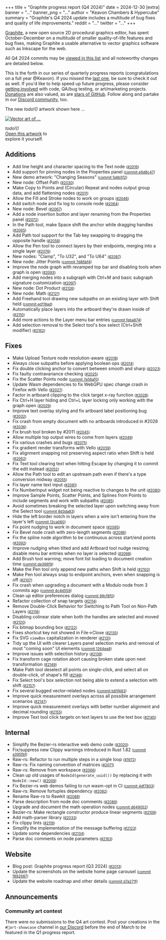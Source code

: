 +++
title = "Graphite progress report (Q4 2024)"
date = 2024-12-30
[extra]
banner = "..."
banner_png = "..."
author = "Keavon Chambers & Hypercube"
summary = "Graphite's Q4 2024 update includes a multitude of bug fixes and quality of life improvements."
reddit = "..."
twitter = "..."
+++

[Graphite](/), a new open source 2D procedural graphics editor, has spent October-December on a multitude of smaller quality-of-life features and bug fixes, making Graphite a usable alternative to vector graphics software such as Inkscape for the web.

All Q4 2024 commits may be [viewed in this list](https://github.com/GraphiteEditor/Graphite/commits/master/?since=2024-10-01&until=2024-12-31) and all noteworthy changes are detailed below.

<!-- more -->

This is the forth in our series of quarterly progress reports (congratulations on a full year @Keavon). If you missed the [last one](../graphite-progress-report-q3-2024), be sure to check it out as well. If you'd like to help speed up future progress, please consider [getting involved](/volunteer) with code, QA/bug testing, or art/marketing projects. [Donations](/donate) are also valued, as are [stars of GitHub](https://github.com/GraphiteEditor/Graphite). Follow along and partake in our [Discord community](https://discord.graphite.rs), too.

The new *todo!()* artwork shown here ...


<div class="demo-artwork">
	<a href="...">
		<img src="..." onerror="this.onerror = null; this.src = this.src.replace('.avif', '.png')" alt="Vector art of ..." />
	</a>
	<p>
		<span>
			<em>todo!()</em>
		</span>
		<br />
		<span>
			<a href="...">Open this artwork</a> to<br />explore it yourself.
		</span>
	</p>
</div>

## Additions

<!--
EDITOR'S NOTE: The grammatical structure of each bullet point should follow the form: "Check out our new... [Bullet point description]"
-->
- Add line height and character spacing to the Text node <small>([#2016](https://github.com/GraphiteEditor/Graphite/pull/2016))</small>
- Add support for pinning nodes in the Properties panel <small>([commit e6d8c47](https://github.com/GraphiteEditor/Graphite/commit/e6d8c4743d2aff15985c929df2cc7381a61908a0))</small>
- New demo artwork: "Changing Seasons" <small>([commit fa6b5f2](https://github.com/GraphiteEditor/Graphite/commit/fa6b5f298adf395362e1aaa2c07be89fa89eaee2))</small>
- New node: Offset Path <small>([#2030](https://github.com/GraphiteEditor/Graphite/pull/2030))</small>
- Make Copy to Points and (Circular) Repeat and nodes output group data, and add flattening nodes <small>([#2011](https://github.com/GraphiteEditor/Graphite/pull/2011))</small>
- Allow the Fill and Stroke nodes to work on groups <small>([#2046](https://github.com/GraphiteEditor/Graphite/pull/2046))</small>
- Add switch node and fix log to console node <small>([#2064](https://github.com/GraphiteEditor/Graphite/pull/2064))</small>
- New node: Bevel <small>([#2067](https://github.com/GraphiteEditor/Graphite/pull/2067))</small>
- Add a node insertion button and layer renaming from the Properties panel <small>([#2072](https://github.com/GraphiteEditor/Graphite/pull/2072))</small>
- In the Path tool, make Space shift the anchor while dragging handles <small>([#2065](https://github.com/GraphiteEditor/Graphite/pull/2065))</small>
- Add Path tool support for the Tab key swapping to dragging the opposite handle <small>([#2058](https://github.com/GraphiteEditor/Graphite/pull/2058))</small>
- Allow the Pen tool to connect layers by their endpoints, merging into a single layer <small>([#2076](https://github.com/GraphiteEditor/Graphite/pull/2076))</small>
- New nodes: "Clamp", "To U32", and "To U64" <small>([#2087](https://github.com/GraphiteEditor/Graphite/pull/2087))</small>
- New node: Jitter Points <small>([commit 7d86bf4](https://github.com/GraphiteEditor/Graphite/commit/7d86bf4abf7edfe6a5d021075e050614bee07c13))</small>
- Improve the node graph with revamped top bar and disabling tools when graph is open <small>([#2093](https://github.com/GraphiteEditor/Graphite/pull/2093))</small>
- Add merging nodes into a subgraph with Ctrl+M and basic subgraph signature customization <small>([#2097](https://github.com/GraphiteEditor/Graphite/pull/2097))</small>
- New node: Dot Product <small>([#2126](https://github.com/GraphiteEditor/Graphite/pull/2126))</small>
- New node: Math <small>([#2121](https://github.com/GraphiteEditor/Graphite/pull/2121))</small>
- Add Freehand tool drawing new subpaths on an existing layer with Shift held <small>([commit ed119ad](https://github.com/GraphiteEditor/Graphite/commit/ed119ad3d799030dbc488ccfc8ca9ad057eeff2c))</small>
- Automatically place layers into the artboard they're drawn inside of <small>([#2110](https://github.com/GraphiteEditor/Graphite/pull/2110))</small>
- Add more actions to the Layer menu bar entries <small>([commit feba874](https://github.com/GraphiteEditor/Graphite/commit/feba87449bb490e47df6f267576bec5ab4238dc3))</small>
- Add selection removal to the Select tool's box select (Ctrl+Shift modifier) <small>([#2162](https://github.com/GraphiteEditor/Graphite/pull/2162))</small>


## Fixes
- Make Upload Texture node resolution-aware <small>([#2018](https://github.com/GraphiteEditor/Graphite/pull/2018))</small>
- Always close subpaths before applying boolean ops <small>([#2014](https://github.com/GraphiteEditor/Graphite/pull/2014))</small>
- Fix double clicking anchor to convert between smooth and sharp <small>([#2023](https://github.com/GraphiteEditor/Graphite/pull/2023))</small>
- Fix faulty contravariance checking <small>([#2025](https://github.com/GraphiteEditor/Graphite/pull/2025))</small>
- Fix the Scatter Points node <small>([commit 7a56af0](https://github.com/GraphiteEditor/Graphite/commit/7a56af01efc82460e780c78b008a52487972a7eb))</small>
- Update Wasm dependencies to fix WebGPU spec change crash in Firefox with Vello <small>([#2027](https://github.com/GraphiteEditor/Graphite/pull/2027))</small>
- Factor in artboard clipping to the click target x-ray function <small>([#2028](https://github.com/GraphiteEditor/Graphite/pull/2028))</small>
- Fix Ctrl+H layer hiding and Ctrl+L layer locking only working with the graph open <small>([#2029](https://github.com/GraphiteEditor/Graphite/pull/2029))</small>
- Improve text overlay styling and fix artboard label positioning bug <small>([#2032](https://github.com/GraphiteEditor/Graphite/pull/2032))</small>
- Fix crash from empty document with no artboards introduced in #2028 <small>([#2036](https://github.com/GraphiteEditor/Graphite/pull/2036))</small>
- Fix brush tool broken by #2011 <small>([#2045](https://github.com/GraphiteEditor/Graphite/pull/2045))</small>
- Allow multiple top output wires to come from layers <small>([#2049](https://github.com/GraphiteEditor/Graphite/pull/2049))</small>
- Fix various crashes and bugs <small>([#2075](https://github.com/GraphiteEditor/Graphite/pull/2075))</small>
- Fix gradient render transforms with Vello <small>([#2059](https://github.com/GraphiteEditor/Graphite/pull/2059))</small>
- Fix alignment snapping not preserving aspect ratio when Shift is held <small>([#2062](https://github.com/GraphiteEditor/Graphite/pull/2062))</small>
- Fix Text tool clearing text when hitting Escape by changing it to commit the edit instead <small>([#2052](https://github.com/GraphiteEditor/Graphite/pull/2052))</small>
- Allow the Path tool to edit an upstream path even if there's a type conversion midway <small>([#2055](https://github.com/GraphiteEditor/Graphite/pull/2055))</small>
- Fix layer name text input <small>([#2081](https://github.com/GraphiteEditor/Graphite/pull/2081))</small>
- Fix NumberInput widget not being reactive to changes to the unit <small>([#2080](https://github.com/GraphiteEditor/Graphite/pull/2080))</small>
- Improve Sample Points, Scatter Points, and Splines from Points to include segments and work with subpaths <small>([#2085](https://github.com/GraphiteEditor/Graphite/pull/2085))</small>
- Avoid sometimes breaking the selected layer upon switching away from the Select tool <small>([commit 8d3da83](https://github.com/GraphiteEditor/Graphite/commit/8d3da83606c23366d2688602afbc0917e7224e68))</small>
- Hide the left border notch in layers when a wire isn't entering from the layer's left <small>([commit 12ca060](https://github.com/GraphiteEditor/Graphite/commit/12ca06035cd7463ed895671ff7eebe53fde655c6))</small>
- Fix point nudging to work in document space <small>([#2095](https://github.com/GraphiteEditor/Graphite/pull/2095))</small>
- Fix Bevel node crash with zero-length segments <small>([#2096](https://github.com/GraphiteEditor/Graphite/pull/2096))</small>
- Fix the spline node algorithm to be continuous across start/end points <small>([#2092](https://github.com/GraphiteEditor/Graphite/pull/2092))</small>
- Improve nudging when tilted and add Artboard tool nudge resizing; disable menu bar entries when no layer is selected <small>([#2098](https://github.com/GraphiteEditor/Graphite/pull/2098))</small>
- Add Brush tool warning; move font list loading to document creation time <small>([commit de366f9](https://github.com/GraphiteEditor/Graphite/commit/de366f951424fcdf4463a419db3fa659910fabfd))</small>
- Make the Pen tool only append new paths when Shift is held <small>([#2102](https://github.com/GraphiteEditor/Graphite/pull/2102))</small>
- Make Pen tool always snap to endpoint anchors, even when snapping is off <small>([#2107](https://github.com/GraphiteEditor/Graphite/pull/2107))</small>
- Fix crash when upgrading a document with a Modulo node from 3 commits ago <small>([commit 4c4d559](https://github.com/GraphiteEditor/Graphite/commit/4c4d559d97b4d131d2777c0aab19590531ae47a9))</small>
- Clean up editor preferences dialog <small>([commit 99cf8f0](https://github.com/GraphiteEditor/Graphite/commit/99cf8f0c4f91a051b59fc2c9e5cc6c7417bdd74b))</small>
- Refactor collection of snap targets <small>([#2114](https://github.com/GraphiteEditor/Graphite/pull/2114))</small>
- Remove Double-Click Behavior for Switching to Path Tool on Non-Path Layers <small>([#2116](https://github.com/GraphiteEditor/Graphite/pull/2116))</small>
- Disabling colinear state when both the handles are selected and moved <small>([#2120](https://github.com/GraphiteEditor/Graphite/pull/2120))</small>
- Fix bitmap bounding box <small>([#2122](https://github.com/GraphiteEditor/Graphite/pull/2122))</small>
- Fixes shortcut key not showed in File->Close <small>([#2135](https://github.com/GraphiteEditor/Graphite/pull/2135))</small>
- Fix SVG `viewBox` capitalization in renderer <small>([#2131](https://github.com/GraphiteEditor/Graphite/pull/2131))</small>
- Tidy up the UI with clearer Layers panel selection marks and removal of most "coming soon" UI elements <small>([commit 1264ea8](https://github.com/GraphiteEditor/Graphite/commit/1264ea8246cbb06e0602a93be983762ab17adf30))</small>
- Improve issues with selection history <small>([#2138](https://github.com/GraphiteEditor/Graphite/pull/2138))</small>
- Fix transform cage rotation abort causing broken state upon next transformation <small>([#2149](https://github.com/GraphiteEditor/Graphite/pull/2149))</small>
- Make Path tool deselect all points on single-click, and select all on double-click, of shape's fill <small>([#2148](https://github.com/GraphiteEditor/Graphite/pull/2148))</small>
- Fix Select tool's box selection not being able to extend a selection with shift <small>([#2157](https://github.com/GraphiteEditor/Graphite/pull/2157))</small>
- Fix several bugged vector-related nodes <small>([commit b81f483](https://github.com/GraphiteEditor/Graphite/commit/b81f48385afc8c9c27820ffe8d5953529f89b7bd))</small>
- Improve quick measurement overlays across all possible arrangement scenarios <small>([#2147](https://github.com/GraphiteEditor/Graphite/pull/2147))</small>
- Improve quick measurement overlays with better number alignment and decimal rounding <small>([#2155](https://github.com/GraphiteEditor/Graphite/pull/2155))</small>
- Improve Text tool click targets on text layers to use the text box <small>([#2145](https://github.com/GraphiteEditor/Graphite/pull/2145))</small>

## Internal
- Simplify the Bezier-rs interactive web demo code <small>([#2020](https://github.com/GraphiteEditor/Graphite/pull/2020))</small>
- Fix/suppress new Clippy warnings introduced in Rust 1.82 <small>([commit a395fbf](https://github.com/GraphiteEditor/Graphite/commit/a395fbf0637c23b8b05a7c451ff7b8421587b655))</small>
- Raw-rs: Refactor to run multiple steps in a single loop <small>([#1972](https://github.com/GraphiteEditor/Graphite/pull/1972))</small>
- Raw-rs: Fix naming convention of matrices <small>([#2071](https://github.com/GraphiteEditor/Graphite/pull/2071))</small>
- Raw-rs: Remove from workspace <small>([#2066](https://github.com/GraphiteEditor/Graphite/pull/2066))</small>
- Clean up old usages of `NodeId(generate_uuid())` by replacing it with `NodeId::new()` <small>([#2009](https://github.com/GraphiteEditor/Graphite/pull/2009))</small>
- Fix Bezier-rs web demos failing to run wasm-opt in CI <small>([commit 4df7803](https://github.com/GraphiteEditor/Graphite/commit/4df780391c0cbb87b12812d0249ed9b62e2740e4))</small>
- Raw-rs: Remove fortuples dependency <small>([#2082](https://github.com/GraphiteEditor/Graphite/pull/2082))</small>
- Rename Raw-rs to Rawkit <small>([#2088](https://github.com/GraphiteEditor/Graphite/pull/2088))</small>
- Parse description from node doc comments <small>([#2089](https://github.com/GraphiteEditor/Graphite/pull/2089))</small>
- Upgrade and document the math operation nodes <small>([commit d649052](https://github.com/GraphiteEditor/Graphite/commit/d649052255c10c15754c3a3707f2edf996d2468d))</small>
- Bezier-rs: Make rectangle constructor produce linear segments <small>([#2109](https://github.com/GraphiteEditor/Graphite/pull/2109))</small>
- Add math-parser library <small>([#2033](https://github.com/GraphiteEditor/Graphite/pull/2033))</small>
- Fix clippy lints <small>([#2119](https://github.com/GraphiteEditor/Graphite/pull/2119))</small>
- Simplify the implementation of the message buffering <small>([#2123](https://github.com/GraphiteEditor/Graphite/pull/2123))</small>
- Update some dependencies <small>([#2134](https://github.com/GraphiteEditor/Graphite/pull/2134))</small>
- Parse doc comments on node parameters <small>([#2163](https://github.com/GraphiteEditor/Graphite/pull/2163))</small>

## Website
- Blog post: Graphite progress report (Q3 2024) <small>([#2013](https://github.com/GraphiteEditor/Graphite/pull/2013))</small>
- Update the screenshots on the website home page carousel <small>([commit f892687](https://github.com/GraphiteEditor/Graphite/commit/f89268757614bda5f949144f84ccc79bd33ddec2))</small>
- Update the website roadmap and other details <small>([commit d7a271f](https://github.com/GraphiteEditor/Graphite/commit/d7a271f67595863835e80e58636fead9b1fe0a1d))</small>


## Announcements


### Community art contest

There were no submissions to the Q4 art contest. Post your creations in the `#🎨art-showcase` channel in [our Discord](https://discord.graphite.rs) before the end of March to be featured in the Q1 progress report.

